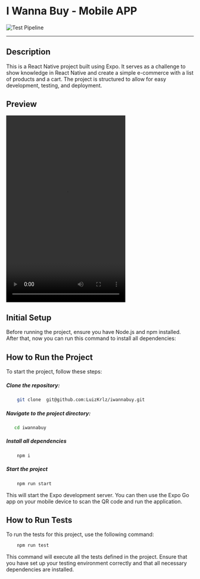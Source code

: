 # I Wanna Buy - Mobile APP

![Test Pipeline](https://github.com/luizkrlz/iwannabuy/actions/workflows/development.yml/badge.svg)

---

## Description

This is a React Native project built using Expo. It serves as a challenge to show knowledge in React Native and create a simple e-commerce with a list of products and a cart. The project is structured to allow for easy development, testing, and deployment.

## Preview

<video width="320" height="500" controls>
  <source src="/preview.mp4" type="video/mp4">
</video>

## Initial Setup

Before running the project, ensure you have Node.js and npm installed. After that, now you can run this command to install all dependencies:

## How to Run the Project

To start the project, follow these steps:

##### Clone the repository:

```bash
    git clone  git@github.com:LuizKrlz/iwannabuy.git
```

##### Navigate to the project directory:

```bash
   cd iwannabuy
```

##### Install all dependencies

```bash
    npm i
```

##### Start the project

```bash
    npm run start
```

This will start the Expo development server. You can then use the Expo Go app on your mobile device to scan the QR code and run the application.

## How to Run Tests

To run the tests for this project, use the following command:

```bash
    npm run test
```

This command will execute all the tests defined in the project. Ensure that you have set up your testing environment correctly and that all necessary dependencies are installed.
